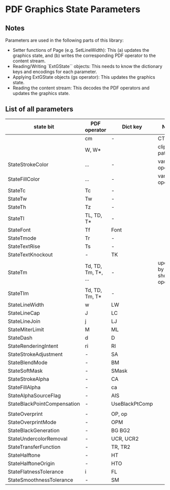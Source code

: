 PDF Graphics State Parameters
=============================

Notes
-----

Parameters are used in the following parts of this library:
- Setter functions of Page (e.g. SetLineWidth):  This
  (a) updates the graphics state, and
  (b) writes the corresponding PDF operator to the content stream.
- Reading/Writing `ExtGState`` objects:
  This needs to know the dictionary keys and encodings for each parameter.
- Applying ExtGState objects (gs operator):
  This updates the graphics state.
- Reading the content stream:
  This decodes the PDF operators and updates the graphics state.


List of all parameters
----------------------

|state bit                   | PDF operator       | Dict key       | Notes                             |
|----------------------------|--------------------|----------------|-----------------------------------|
|                            | cm                 | -              | CTM                               |
|                            | W, W*              |                | clipping path                     |
|StateStrokeColor            | ...                | -              | various operators                 |
|StateFillColor              | ...                | -              | various operators                 |
|StateTc                     | Tc                 | -              |                                   |
|StateTw                     | Tw                 | -              |                                   |
|StateTh                     | Tz                 | -              |                                   |
|StateTl                     | TL, TD, T*         | -              |                                   |
|StateFont                   | Tf                 | Font           |                                   |
|StateTmode                  | Tr                 | -              |                                   |
|StateTextRise               | Ts                 | -              |                                   |
|StateTextKnockout           | -                  | TK             |                                   |
|StateTm                     | Td, TD, Tm, T*, ...| -              | updated by text showing operators |
|StateTlm                    | Td, TD, Tm, T*     | -              |                                   |
|StateLineWidth              | w                  | LW             |                                   |
|StateLineCap                | J                  | LC             |                                   |
|StateLineJoin               | j                  | LJ             |                                   |
|StateMiterLimit             | M                  | ML             |                                   |
|StateDash                   | d                  | D              |                                   |
|StateRenderingIntent        | ri                 | RI             |                                   |
|StateStrokeAdjustment       | -                  | SA             |                                   |
|StateBlendMode              | -                  | BM             |                                   |
|StateSoftMask               | -                  | SMask          |                                   |
|StateStrokeAlpha            | -                  | CA             |                                   |
|StateFillAlpha              | -                  | ca             |                                   |
|StateAlphaSourceFlag        | -                  | AIS            |                                   |
|StateBlackPointCompensation | -                  | UseBlackPtComp |                                   |
|                            |                    |                |                                   |
|StateOverprint              | -                  | OP, op         |                                   |
|StateOverprintMode          | -                  | OPM            |                                   |
|StateBlackGeneration        | -                  | BG BG2         |                                   |
|StateUndercolorRemoval      | -                  | UCR, UCR2      |                                   |
|StateTransferFunction       | -                  | TR, TR2        |                                   |
|StateHalftone               | -                  | HT             |                                   |
|StateHalftoneOrigin         | -                  | HTO            |                                   |
|StateFlatnessTolerance      | i                  | FL             |                                   |
|StateSmoothnessTolerance    | -                  | SM             |                                   |
